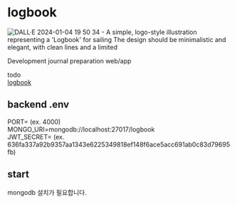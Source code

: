 # logbook
![DALL·E 2024-01-04 19 50 34 - A simple, logo-style illustration representing a 'Logbook' for sailing  The design should be minimalistic and elegant, with clean lines and a limited ](https://github.com/castberry10/logbook/assets/25453543/8addb26a-a297-4eee-816b-b152744bbc82)
  
Development journal preparation web/app  

todo  
[logbook](http://castberry.kr/castberry/6596736a887e99a4cf0b3f79) 

## backend .env  
PORT= (ex. 4000)   
MONGO_URI=mongodb://localhost:27017/logbook  
JWT_SECRET= (ex. 636fa337a92b9357aa1343e6225349818ef148f6ace5acc691ab0c83d79695fb)   

## start   
mongodb 설치가 필요합니다.   




